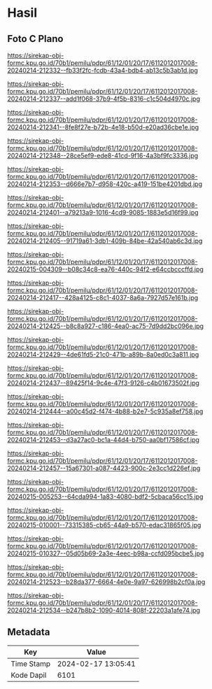 # Hasil

## Foto C Plano

https://sirekap-obj-formc.kpu.go.id/70b1/pemilu/pdpr/61/12/01/20/17/6112012017008-20240214-212332--fb33f2fc-fcdb-43a4-bdb4-ab13c5b3ab1d.jpg

https://sirekap-obj-formc.kpu.go.id/70b1/pemilu/pdpr/61/12/01/20/17/6112012017008-20240214-212337--add1f068-37b9-4f5b-8316-c1c504d4970c.jpg

https://sirekap-obj-formc.kpu.go.id/70b1/pemilu/pdpr/61/12/01/20/17/6112012017008-20240214-212341--8fe8f27e-b72b-4e18-b50d-e20ad36cbe1e.jpg

https://sirekap-obj-formc.kpu.go.id/70b1/pemilu/pdpr/61/12/01/20/17/6112012017008-20240214-212348--28ce5ef9-ede8-41cd-9f16-4a3bf9fc3336.jpg

https://sirekap-obj-formc.kpu.go.id/70b1/pemilu/pdpr/61/12/01/20/17/6112012017008-20240214-212353--d666e7b7-d958-420c-a419-151be4201dbd.jpg

https://sirekap-obj-formc.kpu.go.id/70b1/pemilu/pdpr/61/12/01/20/17/6112012017008-20240214-212401--a79213a9-1016-4cd9-9085-1883e5d16f99.jpg

https://sirekap-obj-formc.kpu.go.id/70b1/pemilu/pdpr/61/12/01/20/17/6112012017008-20240214-212405--91719a61-3db1-409b-84be-42a540ab6c3d.jpg

https://sirekap-obj-formc.kpu.go.id/70b1/pemilu/pdpr/61/12/01/20/17/6112012017008-20240215-004309--b08c34c8-ea76-440c-94f2-e64ccbcccffd.jpg

https://sirekap-obj-formc.kpu.go.id/70b1/pemilu/pdpr/61/12/01/20/17/6112012017008-20240214-212417--428a4125-c8c1-4037-8a6a-7927d57e161b.jpg

https://sirekap-obj-formc.kpu.go.id/70b1/pemilu/pdpr/61/12/01/20/17/6112012017008-20240214-212425--b8c8a927-c186-4ea0-ac75-7d9dd2bc096e.jpg

https://sirekap-obj-formc.kpu.go.id/70b1/pemilu/pdpr/61/12/01/20/17/6112012017008-20240214-212429--4de61fd5-21c0-471b-a89b-8a0ed0c3a811.jpg

https://sirekap-obj-formc.kpu.go.id/70b1/pemilu/pdpr/61/12/01/20/17/6112012017008-20240214-212437--89425f14-9c4e-47f3-9126-c4b01673502f.jpg

https://sirekap-obj-formc.kpu.go.id/70b1/pemilu/pdpr/61/12/01/20/17/6112012017008-20240214-212444--a00c45d2-f474-4b88-b2e7-5c935a8ef758.jpg

https://sirekap-obj-formc.kpu.go.id/70b1/pemilu/pdpr/61/12/01/20/17/6112012017008-20240214-212453--d3a27ac0-bc1a-44d4-b750-aa0bf17586cf.jpg

https://sirekap-obj-formc.kpu.go.id/70b1/pemilu/pdpr/61/12/01/20/17/6112012017008-20240214-212457--15a67301-a087-4423-900c-2e3cc1d226ef.jpg

https://sirekap-obj-formc.kpu.go.id/70b1/pemilu/pdpr/61/12/01/20/17/6112012017008-20240215-005253--64cda994-1a83-4080-bdf2-5cbaca56cc15.jpg

https://sirekap-obj-formc.kpu.go.id/70b1/pemilu/pdpr/61/12/01/20/17/6112012017008-20240215-010001--73315385-cb65-44a9-b570-edac31865f05.jpg

https://sirekap-obj-formc.kpu.go.id/70b1/pemilu/pdpr/61/12/01/20/17/6112012017008-20240215-010327--05d05b69-2a3e-4eec-b98a-ccfd095bcbe5.jpg

https://sirekap-obj-formc.kpu.go.id/70b1/pemilu/pdpr/61/12/01/20/17/6112012017008-20240214-212523--b28da377-6664-4e0e-9a97-626998b2cf0a.jpg

https://sirekap-obj-formc.kpu.go.id/70b1/pemilu/pdpr/61/12/01/20/17/6112012017008-20240214-212534--b247b8b2-1090-4014-808f-22203a1afe74.jpg


## Metadata

| Key        | Value               |
| ---------- | ------------------- |
| Time Stamp | 2024-02-17 13:05:41 |
| Kode Dapil | 6101                |



